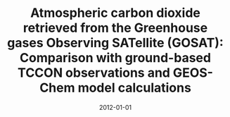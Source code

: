 ---
title: "Atmospheric carbon dioxide retrieved from the Greenhouse gases Observing SATellite (GOSAT): Comparison with ground-based TCCON observations and GEOS-Chem model calculations"
collection: publications
permalink: /publication/2012-01-01-Cogan
date: 2012-01-01
venue: 'Journal of Geophysical Research Atmospheres'
paperurl: 'https://doi.org/doi:10.1029/2012JD018087'
citation: '<b>5</b> - Cogan A.J., Boesch H., Parker R.J., Feng L., Palmer P.I. et al., Atmospheric carbon dioxide retrieved from the Greenhouse gases Observing SATellite (GOSAT): Comparison with ground-based TCCON observations and GEOS-Chem model calculations, Journal of Geophysical Research Atmospheres, 117, D21301, (2012-01-01). <a href="https://doi.org/doi:10.1029/2012JD018087">doi:10.1029/2012JD018087</a> (cited 105 times)

'
---
